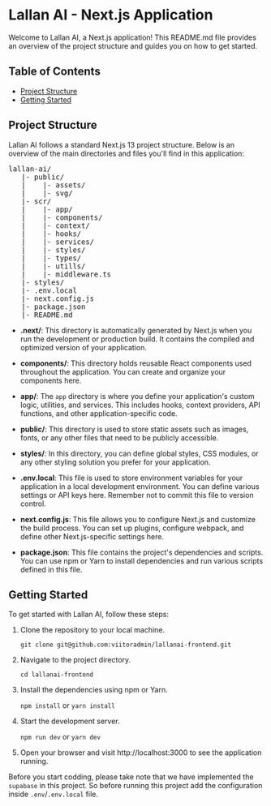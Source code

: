 # Lallan AI - Next.js Application

Welcome to Lallan AI, a Next.js application! This README.md file provides an overview of the project structure and guides you on how to get started.

## Table of Contents

- [Project Structure](#project-structure)
- [Getting Started](#getting-started)

## Project Structure

Lallan AI follows a standard Next.js 13 project structure. Below is an overview of the main directories and files you'll find in this application:

<pre>
lallan-ai/
   |- public/
   |    |- assets/
   |    |- svg/
   |- scr/
   |    |- app/  
   |    |- components/
   |    |- context/
   |    |- hooks/
   |    |- services/
   |    |- styles/
   |    |- types/
   |    |- utills/
   |    |- middleware.ts
   |- styles/
   |- .env.local
   |- next.config.js
   |- package.json
   |- README.md
</pre>

- **.next/**: This directory is automatically generated by Next.js when you run the development or production build. It contains the compiled and optimized version of your application.

- **components/**: This directory holds reusable React components used throughout the application. You can create and organize your components here.

- **app/**: The `app` directory is where you define your application's custom logic, utilities, and services. This includes hooks, context providers, API functions, and other application-specific code.

- **public/**: This directory is used to store static assets such as images, fonts, or any other files that need to be publicly accessible.

- **styles/**: In this directory, you can define global styles, CSS modules, or any other styling solution you prefer for your application.

- **.env.local**: This file is used to store environment variables for your application in a local development environment. You can define various settings or API keys here. Remember not to commit this file to version control.

- **next.config.js**: This file allows you to configure Next.js and customize the build process. You can set up plugins, configure webpack, and define other Next.js-specific settings here.

- **package.json**: This file contains the project's dependencies and scripts. You can use npm or Yarn to install dependencies and run various scripts defined in this file.

## Getting Started

To get started with Lallan AI, follow these steps:

1. Clone the repository to your local machine.

   `git clone git@github.com:viitoradmin/lallanai-frontend.git`

2. Navigate to the project directory.

   `cd lallanai-frontend`

3. Install the dependencies using npm or Yarn.

   `npm install` or `yarn install`

4. Start the development server.

   `npm run dev` or `yarn dev`

5. Open your browser and visit http://localhost:3000 to see the application running.

Before you start codding, please take note that we have implemented the `supabase` in this project. So before running this project add the configuration inside `.env`/`.env.local` file.
